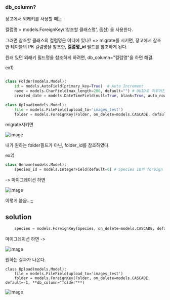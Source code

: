 

### db_column?

장고에서 외래키를 사용할 때는 

컬럼명 = models.ForeignKey('참조할 클래스명', 옵션) 을 사용한다. 


그러면 참조할 클래스의 컬럼명은 어디에 있나?
=> migrate를 시키면, 장고에서 참조한 테이블의 PK 컬럼명을 참조한, **컬럼명_id** 필드를 참조하게 된다.

원래 있던 외래키 필드명을 참조하게 하려면, db_column="컬럼명"을 하면 해결.


ex1)
```python

class Folder(models.Model):
    id = models.AutoField(primary_key=True)  # Auto Increment
    name = models.CharField(max_length=200, default="") # UUID로 이루어진 폴더명.
    created_date = models.DateTimeField(null=True, blank=True, auto_now_add=True)

class Upload(models.Model):
    file = models.FileField(upload_to='images_test')
    folder = models.ForeignKey(Folder, on_delete=models.CASCADE, default=-1)
```

migrate시키면

![image](https://user-images.githubusercontent.com/15938354/116501977-354ebc00-a8ed-11eb-8f5b-e443b21da78c.png)

내가 원하는 folder필드가 아닌, folder_id를 참조하였다. 


ex2)
```python
class Genome(models.Model):
    species_id = models.IntegerField(default=0) # Species ID의 foreign key임. TODO::나중에 species_name 없애고 species id만 남겨놓음 됨..-a
```
-> 마이그레이션 하면 

![image](https://user-images.githubusercontent.com/15938354/129115814-74fe877e-82e0-4cf3-acfe-0727108eb595.png)

이렇게 붙음..;;;

## solution
```python
    species = models.ForeignKey(Species, on_delete=models.CASCADE, default=-1)
```
마이그레이션 하면 
-> 

![image](https://user-images.githubusercontent.com/15938354/129115910-41318d93-f1dc-4bd6-9692-e77f44c1fa78.png)

원하는 결과가 나온다. 


```
class Upload(models.Model):
    file = models.FileField(upload_to='images_test')
    folder = models.ForeignKey(Folder, on_delete=models.CASCADE, default=-1, **db_column="folder"**)
```

![image](https://user-images.githubusercontent.com/15938354/116502072-83fc5600-a8ed-11eb-996f-d1873a6744d4.png)

